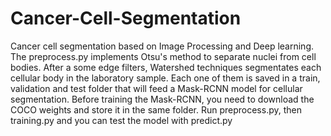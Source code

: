 # Cancer-Cell-Segmentation
Cancer cell segmentation based on Image Processing and Deep learning.
The preprocess.py implements Otsu's method to separate nuclei from cell bodies. After a some edge filters, Watershed techniques segmentates each cellular body in the laboratory sample. Each one of them is saved in a train, validation and test folder that will feed a Mask-RCNN model for cellular segmentation.
Before training the Mask-RCNN, you need to download the COCO weights and store it in the same folder.
Run preprocess.py, then training.py and you can test the model with predict.py

